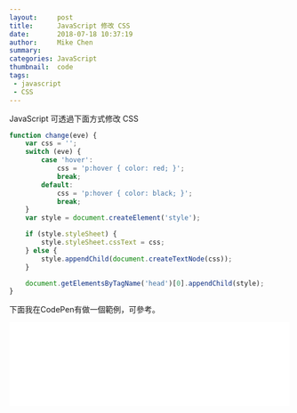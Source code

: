 ```yaml
---
layout:     post
title:      JavaScript 修改 CSS
date:       2018-07-18 10:37:19
author:     Mike Chen
summary:    
categories: JavaScript
thumbnail:  code
tags:
 - javascript
 - CSS
---
```


JavaScript 可透過下面方式修改 CSS

```javascript
function change(eve) {
    var css = '';
    switch (eve) {
        case 'hover':
            css = 'p:hover { color: red; }';
            break;
        default:
            css = 'p:hover { color: black; }';
            break;
    }
    var style = document.createElement('style');

    if (style.styleSheet) {
        style.styleSheet.cssText = css;
    } else {
        style.appendChild(document.createTextNode(css));
    }

    document.getElementsByTagName('head')[0].appendChild(style);
}

```


下面我在CodePen有做一個範例，可參考。

<div class="iframe-rwd">
    <iframe scrolling='no' title='js修改css' src='//codepen.io/mikechen2017/embed/bjeKeV/?height=265&theme-id=0&default-tab=js,result&embed-version=2' frameborder='no' allowtransparency='true' allowfullscreen='true' style='width: 100%;'>See the Pen <a href='https://codepen.io/mikechen2017/pen/bjeKeV/'>js修改css</a> by Mike Chen (<a href='https://codepen.io/mikechen2017'>@mikechen2017</a>) on <a href='https://codepen.io'>CodePen</a>.
</iframe>
</div>